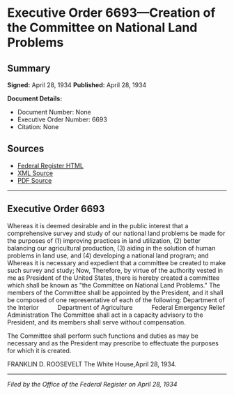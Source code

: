 # Executive Order 6693—Creation of the Committee on National Land Problems

## Summary

**Signed:** April 28, 1934
**Published:** April 28, 1934

**Document Details:**
- Document Number: None
- Executive Order Number: 6693
- Citation: None

## Sources
- [Federal Register HTML](https://www.presidency.ucsb.edu/documents/executive-order-6693-creation-the-committee-national-land-problems)
- [XML Source](None)
- [PDF Source](None)

---

## Executive Order 6693

Whereas it is deemed desirable and in the public interest that a comprehensive survey and study of our national land problems be made for the purposes of (1) improving practices in land utilization, (2) better balancing our agricultural production, (3) aiding in the solution of human problems in land use, and (4) developing a national land program; and
Whereas it is necessary and expedient that a committee be created to make such survey and study;
Now, Therefore, by virtue of the authority vested in me as President of the United States, there is hereby created a committee which shall be known as "the Committee on National Land Problems."
The members of the Committee shall be appointed by the President, and it shall be composed of one representative of each of the following:
Department of the Interior            Department of Agriculture            Federal Emergency Relief Administration
The Committee shall act in a capacity advisory to the President, and its members shall serve without compensation.

The Committee shall perform such functions and duties as may be necessary and as the President may prescribe to effectuate the purposes for which it is created.

FRANKLIN D. ROOSEVELT
The White House,April 28, 1934.

---

*Filed by the Office of the Federal Register on April 28, 1934*
